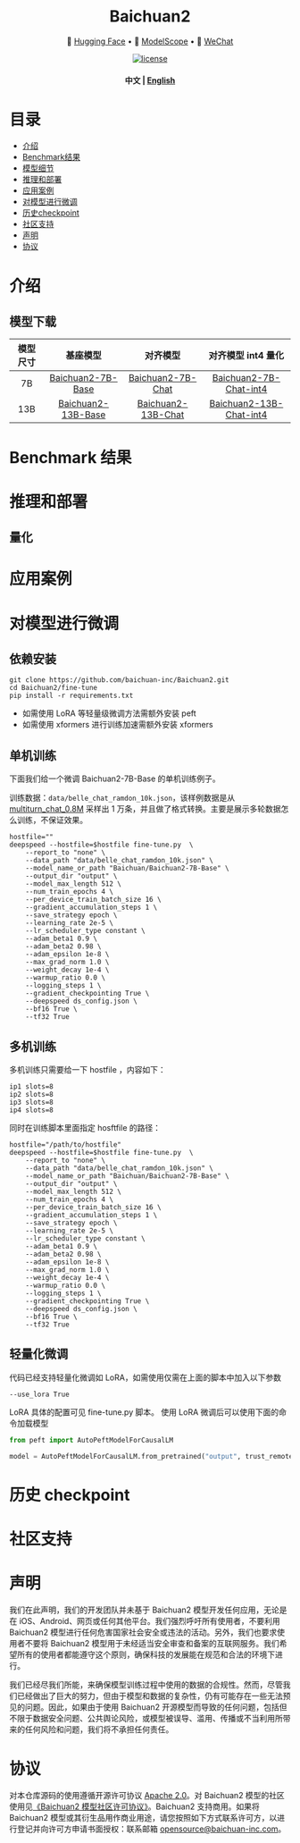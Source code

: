 <!-- markdownlint-disable first-line-h1 -->
<!-- markdownlint-disable html -->

<div align="center">
<h1>
  Baichuan2
</h1>
</div>

<p align="center">
🤗 <a href="https://huggingface.co/baichuan-inc/" target="_blank">Hugging Face</a> • 🤖 <a href="https://modelscope.cn/organization/baichuan-inc" target="_blank">ModelScope</a> • 💬 <a href="https://github.com/baichuan-inc/Baichuan2/blob/main/media/wechat.jpeg?raw=true" target="_blank">WeChat</a>
</p>

<div align="center">

[![license](https://img.shields.io/github/license/modelscope/modelscope.svg)](https://github.com/baichuan-inc/Baichuan2/blob/main/LICENSE)
<h4 align="center">
    <p>
        <b>中文</b> |
        <a href="https://github.com/baichuan-inc/Baichuan2/blob/main/README_EN.md">English</a>
    <p>
</h4>
</div>

# 目录

- [介绍](#介绍)
- [Benchmark结果](#Benchmark_结果)
- [模型细节](#模型细节)
- [推理和部署](#推理和部署)
- [应用案例](#应用案例)
- [对模型进行微调](#对模型进行微调)
- [历史checkpoint](#历史_checkpoint)
- [社区支持](#社区支持)
- [声明](#声明)
- [协议](#协议)

# 介绍

## 模型下载
| 模型尺寸 | 基座模型  | 对齐模型 | 对齐模型 int4 量化 |
|:-------:|:-------:|:-------:|:-----------------:|
| 7B      | [Baichuan2-7B-Base](https://huggingface.co/baichuan-inc/Baichuan2-7B-Base) |[Baichuan2-7B-Chat](https://huggingface.co/baichuan-inc/Baichuan2-7B-Chat) |[Baichuan2-7B-Chat-int4](https://huggingface.co/baichuan-inc/Baichuan2-7B-Chat-int4) |
| 13B     | [Baichuan2-13B-Base](https://huggingface.co/baichuan-inc/Baichuan2-13B-Base) |[Baichuan2-13B-Chat](https://huggingface.co/baichuan-inc/Baichuan2-13B-Chat) |[Baichuan2-13B-Chat-int4](https://huggingface.co/baichuan-inc/Baichuan2-13B-Chat-int4) |

# Benchmark 结果

# 推理和部署

## 量化

# 应用案例

# 对模型进行微调

## 依赖安装
```shell
git clone https://github.com/baichuan-inc/Baichuan2.git
cd Baichuan2/fine-tune
pip install -r requirements.txt
```
- 如需使用 LoRA 等轻量级微调方法需额外安装 peft
- 如需使用 xformers 进行训练加速需额外安装 xformers

## 单机训练

下面我们给一个微调 Baichuan2-7B-Base 的单机训练例子。

训练数据：`data/belle_chat_ramdon_10k.json`，该样例数据是从 [multiturn_chat_0.8M](https://huggingface.co/datasets/BelleGroup/multiturn_chat_0.8M) 采样出 1 万条，并且做了格式转换。主要是展示多轮数据怎么训练，不保证效果。


```shell
hostfile=""
deepspeed --hostfile=$hostfile fine-tune.py  \
    --report_to "none" \
    --data_path "data/belle_chat_ramdon_10k.json" \
    --model_name_or_path "Baichuan/Baichuan2-7B-Base" \
    --output_dir "output" \
    --model_max_length 512 \
    --num_train_epochs 4 \
    --per_device_train_batch_size 16 \
    --gradient_accumulation_steps 1 \
    --save_strategy epoch \
    --learning_rate 2e-5 \
    --lr_scheduler_type constant \
    --adam_beta1 0.9 \
    --adam_beta2 0.98 \
    --adam_epsilon 1e-8 \
    --max_grad_norm 1.0 \
    --weight_decay 1e-4 \
    --warmup_ratio 0.0 \
    --logging_steps 1 \
    --gradient_checkpointing True \
    --deepspeed ds_config.json \
    --bf16 True \
    --tf32 True
```

## 多机训练

多机训练只需要给一下 hostfile ，内容如下：
```
ip1 slots=8
ip2 slots=8
ip3 slots=8
ip4 slots=8
```
同时在训练脚本里面指定 hosftfile 的路径：
```shell
hostfile="/path/to/hostfile"
deepspeed --hostfile=$hostfile fine-tune.py  \
    --report_to "none" \
    --data_path "data/belle_chat_ramdon_10k.json" \
    --model_name_or_path "Baichuan/Baichuan2-7B-Base" \
    --output_dir "output" \
    --model_max_length 512 \
    --num_train_epochs 4 \
    --per_device_train_batch_size 16 \
    --gradient_accumulation_steps 1 \
    --save_strategy epoch \
    --learning_rate 2e-5 \
    --lr_scheduler_type constant \
    --adam_beta1 0.9 \
    --adam_beta2 0.98 \
    --adam_epsilon 1e-8 \
    --max_grad_norm 1.0 \
    --weight_decay 1e-4 \
    --warmup_ratio 0.0 \
    --logging_steps 1 \
    --gradient_checkpointing True \
    --deepspeed ds_config.json \
    --bf16 True \
    --tf32 True
```

## 轻量化微调

代码已经支持轻量化微调如 LoRA，如需使用仅需在上面的脚本中加入以下参数
```shell
--use_lora True
```
LoRA 具体的配置可见 fine-tune.py 脚本。
使用 LoRA 微调后可以使用下面的命令加载模型
```python
from peft import AutoPeftModelForCausalLM

model = AutoPeftModelForCausalLM.from_pretrained("output", trust_remote_code=True)
```

# 历史 checkpoint

# 社区支持

# 声明

我们在此声明，我们的开发团队并未基于 Baichuan2 模型开发任何应用，无论是在 iOS、Android、网页或任何其他平台。我们强烈呼吁所有使用者，不要利用 Baichuan2 模型进行任何危害国家社会安全或违法的活动。另外，我们也要求使用者不要将 Baichuan2 模型用于未经适当安全审查和备案的互联网服务。我们希望所有的使用者都能遵守这个原则，确保科技的发展能在规范和合法的环境下进行。

我们已经尽我们所能，来确保模型训练过程中使用的数据的合规性。然而，尽管我们已经做出了巨大的努力，但由于模型和数据的复杂性，仍有可能存在一些无法预见的问题。因此，如果由于使用 Baichuan2 开源模型而导致的任何问题，包括但不限于数据安全问题、公共舆论风险，或模型被误导、滥用、传播或不当利用所带来的任何风险和问题，我们将不承担任何责任。

# 协议
对本仓库源码的使用遵循开源许可协议 [Apache 2.0](https://github.com/baichuan-inc/Baichuan-13B/blob/main/LICENSE)。对 Baichuan2 模型的社区使用见[《Baichuan2 模型社区许可协议》](https://huggingface.co/baichuan-inc/Baichuan2-13B-Chat/resolve/main/Baichuan2%20%E6%A8%A1%E5%9E%8B%E7%A4%BE%E5%8C%BA%E8%AE%B8%E5%8F%AF%E5%8D%8F%E8%AE%AE.pdf)。Baichuan2 支持商用。如果将 Baichuan2 模型或其衍生品用作商业用途，请您按照如下方式联系许可方，以进行登记并向许可方申请书面授权：联系邮箱 <opensource@baichuan-inc.com>。

